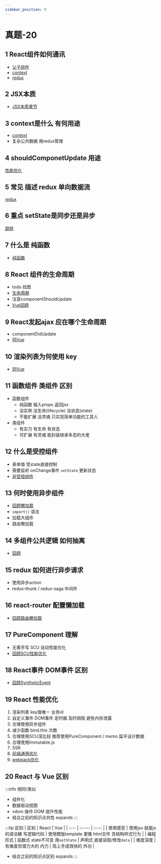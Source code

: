 ```yaml
---
sidebar_position: 9
---
```


# 真题-20

## 1 React组件如何通讯
- [父子组件](./app/basic.md#props) 
- [context](./app/advanced.md#context)
- [redux](./more.md#redux)

## 2 JSX本质
- [JSX本质章节](./principle.md#jsx)

## 3 context是什么 有何用途
- [context](./app/advanced.md#context)
- 复杂公共数据 用redux管理

## 4 shouldComponetUpdate 用途
[性能优化](./app/advanced2.md#scu)

## 5 常见 描述 redux 单向数据流
[redux](./more.md#redux)

## 6 重点 setState是同步还是异步
[跳转](./app/basic.md#setState) 

## 7 什么是 纯函数
- [纯函数](./principle.md#fn)

## 8 React 组件的生命周期
- todo 找图
- [生命周期](./app/basic.md#lifecycle)
- 注意componentShouldUpdate
- [Vue回顾](../vue/app/components.md/#lifecycle)

## 9 React发起ajax 应在哪个生命周期
- componentDidUpdate
- [同Vue](../vue/real.md#ajax)

## 10 渲染列表为何使用 key
- [同Vue](../vue/real.md#key)

## 11 函数组件 类组件 区别
- 函数组件
  - 纯函数 输入props 返回jsx
  - 没实例 没生命(lifecycle) 没状态(state)
  - 不能扩展 没灵魂 只实现简单功能的工具人
- 类组件
  - 有实力 有生命 有状态
  - 可扩展 有灵魂 能封装继承多态的大佬

## 12 什么是受控组件
- 表单值 受state直接控制
- 需要监听 onChange事件 `setState` 更新状态
- [非受控组件](./app/advanced.md#ref)

## 13 何时使用异步组件
- [回顾懒加载](./app/advanced.md#lazy)
- `import()` 语法
- 加载大组件
- 路由懒加载

## 14 多组件公共逻辑 如何抽离
- [回顾](./app/advanced2.md#common)

## 15 redux 如何进行异步请求
- 使用异步action
- redux-thunk / redux-saga 中间件

## 16 react-router 配置懒加载
- [回顾路由懒加载](./more.md#router)

## 17 PureComponent 理解
- 无需手写 SCU 自动性能优化
- [回顾SCU性能优化](./app/advanced2.md#pure)

## 18 React事件 DOM事件 区别
- [回顾SyntheticEvent](./principle.md#event)

## 19 React 性能优化
1. 渲染列表 key值唯一 业务id
2. 自定义事件 DOM事件 定时器 及时销毁 避免内存泄露
3. 合理使用异步组件
4. 减少函数 bind.this 次数
5. 合理使用SCU深比较 推荐使用PureComponent / memo 扁平设计数据
6. 合理使用Immutable.js
7. SSR
8. [前端通用优化](../../interview-basic/env-prod.md#performance)
9. [webpack优化](../webpack/performance.md)

## 20 React 与 Vue 区别
:::info 相同/类似
- 组件化
- 数据驱动视图
- vdom 操作 DOM 提升性能
- 结合之前的知识点共性 expands
:::

:::tip 区别
| 区别      | React | Vue     |
| :---        |    :----:   |         :---: |
| 使用感受     | 使用jsx 就是js的语法糖 写逻辑代码 | 使用模版template 更像 html文件 含结构样式行为  |
| 编程形式   | 函数式  state不可变 用`setState`  | 声明式 直接读取/修改`data`   |
| 难度深度      | 有难度但潜力大的 内力       | 简上手成效快的 外功  |
- 结合之前的知识点区别 expands
:::